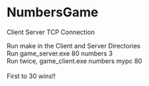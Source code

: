 # NumbersGame
 Client Server TCP Connection

Run make in the Client and Server Directories
<br>
Run game_server.exe 80 numbers 3
<br>
Run twice, game_client.exe numbers mypc 80
<br>
<br>
First to 30 wins!!
